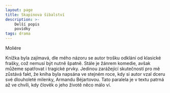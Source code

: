 ```yaml
---
layout: page
title: Skapinova šibalství
description: >- 
    Delší popis
    povídky
tags: drama
---
```

Moliére

Knížka byla zajímavá, dle mého názoru se autor trošku odklání od klasické frašky, což nemusí být nutně špatně. Stále je žánrem komedie, avšak můžeme spatřovat i tragické prvky. Jedinou zarážející skutečností pro mě zůstává fakt, že kniha byla napsána ve stejném roce, kdy si autor vzal dceru své dlouholeté milenky, Armandu Béjartovou. Tato paralela je v textu patrná až ve chvíli, kdy člověk o jeho životě něco málo ví.  